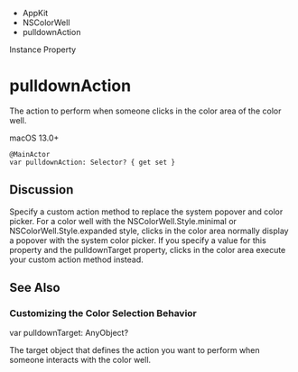 

- AppKit
- NSColorWell
-  pulldownAction 

Instance Property

# pulldownAction

The action to perform when someone clicks in the color area of the color well.

macOS 13.0+

``` source
@MainActor
var pulldownAction: Selector? { get set }
```

## Discussion

Specify a custom action method to replace the system popover and color picker. For a color well with the NSColorWell.Style.minimal or NSColorWell.Style.expanded style, clicks in the color area normally display a popover with the system color picker. If you specify a value for this property and the pulldownTarget property, clicks in the color area execute your custom action method instead.

## See Also

### Customizing the Color Selection Behavior

var pulldownTarget: AnyObject?

The target object that defines the action you want to perform when someone interacts with the color well.

